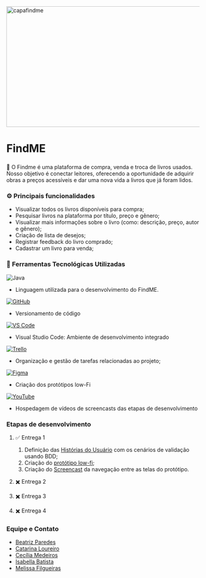<img width="851" height="315" alt="capafindme" src="https://github.com/user-attachments/assets/6b7420f4-43ef-4376-ae2c-2e0b1a5d6e3b" />


# FindME

###
 📗 O Findme é uma plataforma de compra, venda e troca de livros usados. Nosso objetivo é conectar leitores, oferecendo a oportunidade de adquirir obras a preços acessíveis e dar uma nova vida a livros que já foram lidos.

### ⚙️ Principais funcionalidades
- Visualizar todos os livros disponíveis para compra;
- Pesquisar livros na plataforma por título, preço e gênero;
- Visualizar mais informações sobre o livro (como: descrição, preço, autor e gênero);
- Criação de lista de desejos;
- Registrar feedback do livro comprado;
- Cadastrar um livro para venda;

### 🔧 Ferramentas Tecnológicas Utilizadas

![Java](https://img.shields.io/badge/Language-Java-%23006633?logo=java&logoColor=white)
- Linguagem utilizada para o desenvolvimento do FindME.

[![GitHub](https://img.shields.io/badge/Code-GitHub-%23009933?logo=github&logoColor=white)](https://github.com/BeatrizParedes/projeto-POO)
- Versionamento de código

[![VS Code](https://img.shields.io/badge/Editor-VS%20Code-%2300CC66?logo=visual-studio-code&logoColor=white)](https://code.visualstudio.com/)
- Visual Studio Code: Ambiente de desenvolvimento integrado 

[![Trello](https://img.shields.io/badge/Project-Trello-%2300FF99?logo=trello&logoColor=white)](https://trello.com/b/8x2ey7KZ/poo-template)
- Organização e gestão de tarefas relacionadas ao projeto;

[![Figma](https://img.shields.io/badge/Design-Figma-%23CCFFCC?logo=figma&logoColor=white)](https://www.figma.com/design/scm2xuBuUlC9FUqtNXtmmo/Untitled?node-id=0-1&t=2fiLcEBEE95TJx3L-1)
- Criação dos protótipos low-Fi

[![YouTube](https://img.shields.io/badge/Video-YouTube-%2380C080?logo=youtube&logoColor=white)](#)
- Hospedagem de vídeos de screencasts das etapas de desenvolvimento

### Etapas de desenvolvimento

1. ✅ Entrega 1
   1. Definição das [Histórias do Usuário](https://trello.com/b/8x2ey7KZ/poo-template) com os cenários de validação usando BDD;
   2. Criação do [protótipo low-fi](https://www.figma.com/design/scm2xuBuUlC9FUqtNXtmmo/Untitled?node-id=0-1&t=2fiLcEBEE95TJx3L-1);
   3. Criação do [Screencast](https://youtu.be/X20zUMc_62g?si=DaMEYo_oWMpiiLuS) da navegação entre as telas do protótipo.


2. ✖️ Entrega 2 
3. ✖️ Entrega 3 
4. ✖️ Entrega 4 


### Equipe e Contato
- [Beatriz Paredes](https://www.linkedin.com/in/beatriz-paredes-do-nascimento-91664a182/)
- [Catarina Loureiro](https://www.linkedin.com/in/catarina-virginia-lima-loureiro-xavier-439731338/?utm_source=share&utm_campaign=share_via&utm_content=profile&utm_medium=ios_app)
- [Cecília Medeiros](https://www.linkedin.com/in/medeiroscecilia22)
- [Isabella Batista](https://www.linkedin.com/in/isabella-b-a096452b2/)
- [Melissa Filgueiras](https://www.linkedin.com/in/melissafilgueiras/)
